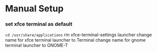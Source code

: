 # Manual Setup

### set xfce terminal as default

`cd /usr/share/applications`
rm xfce-terminal-settings launcher
change name for xfce terminal launcher to Terminal
change name for gnome terminal launcher to GNOME-T
